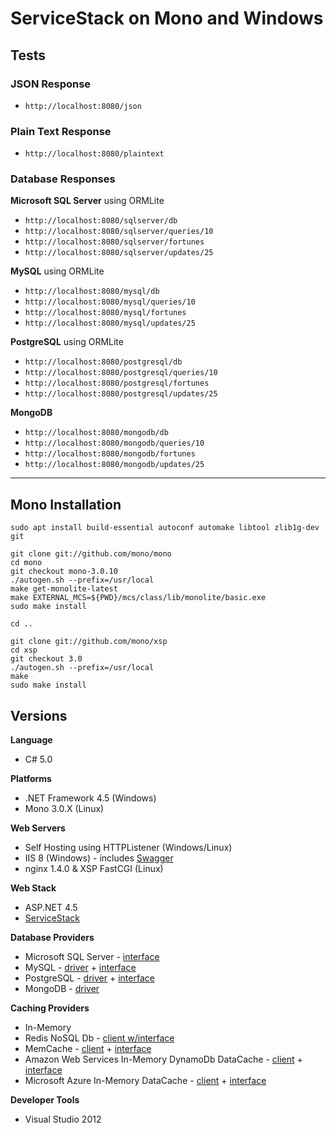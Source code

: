 # ServiceStack on Mono and Windows

## Tests

### JSON Response

* `http://localhost:8080/json`

### Plain Text Response

* `http://localhost:8080/plaintext`

### Database Responses

**Microsoft SQL Server** using ORMLite

* `http://localhost:8080/sqlserver/db`
* `http://localhost:8080/sqlserver/queries/10`
* `http://localhost:8080/sqlserver/fortunes`
* `http://localhost:8080/sqlserver/updates/25`

**MySQL** using ORMLite

* `http://localhost:8080/mysql/db`
* `http://localhost:8080/mysql/queries/10`
* `http://localhost:8080/mysql/fortunes`
* `http://localhost:8080/mysql/updates/25`

**PostgreSQL** using ORMLite

* `http://localhost:8080/postgresql/db`
* `http://localhost:8080/postgresql/queries/10`
* `http://localhost:8080/postgresql/fortunes`
* `http://localhost:8080/postgresql/updates/25`

**MongoDB**

* `http://localhost:8080/mongodb/db`
* `http://localhost:8080/mongodb/queries/10`
* `http://localhost:8080/mongodb/fortunes`
* `http://localhost:8080/mongodb/updates/25`

---

## Mono Installation

    sudo apt install build-essential autoconf automake libtool zlib1g-dev git

    git clone git://github.com/mono/mono
    cd mono
    git checkout mono-3.0.10
    ./autogen.sh --prefix=/usr/local
    make get-monolite-latest
    make EXTERNAL_MCS=${PWD}/mcs/class/lib/monolite/basic.exe
    sudo make install

    cd ..

    git clone git://github.com/mono/xsp
    cd xsp
    git checkout 3.0
    ./autogen.sh --prefix=/usr/local
    make
    sudo make install

## Versions

**Language**

* C# 5.0

**Platforms**

* .NET Framework 4.5 (Windows)
* Mono 3.0.X (Linux)

**Web Servers**

* Self Hosting using HTTPListener (Windows/Linux)
* IIS 8 (Windows) - includes [Swagger](http://www.nuget.org/packages/ServiceStack.Api.Swagger/)
* nginx 1.4.0 & XSP FastCGI (Linux)

**Web Stack**

* ASP.NET 4.5
* [ServiceStack](https://github.com/servicestack/servicestack/wiki)

**Database Providers**

* Microsoft SQL Server - [interface](http://www.nuget.org/packages/ServiceStack.OrmLite.SqlServer/)
* MySQL - [driver](http://www.nuget.org/packages/MySql.Data/) + [interface](http://www.nuget.org/packages/ServiceStack.OrmLite.MySql/)
* PostgreSQL - [driver](http://www.nuget.org/packages/Npgsql/) + [interface](http://www.nuget.org/packages/ServiceStack.OrmLite.PostgreSQL/)
* MongoDB - [driver](http://www.nuget.org/packages/mongocsharpdriver/)

**Caching Providers**

* In-Memory
* Redis NoSQL Db - [client w/interface](http://www.nuget.org/packages/ServiceStack.Redis)
* MemCache - [client](http://www.nuget.org/packages/EnyimMemcached) + [interface](http://www.nuget.org/packages/ServiceStack.Caching.Memcached)
* Amazon Web Services In-Memory DynamoDb DataCache - [client](http://www.nuget.org/packages/AWSSDK) + [interface](http://www.nuget.org/packages/ServiceStack.Caching.AwsDynamoDb)
* Microsoft Azure In-Memory DataCache - [client](http://www.nuget.org/packages/WindowsAzure.Caching) + [interface](http://www.nuget.org/packages/ServiceStack.Caching.Azure)

**Developer Tools**

* Visual Studio 2012

